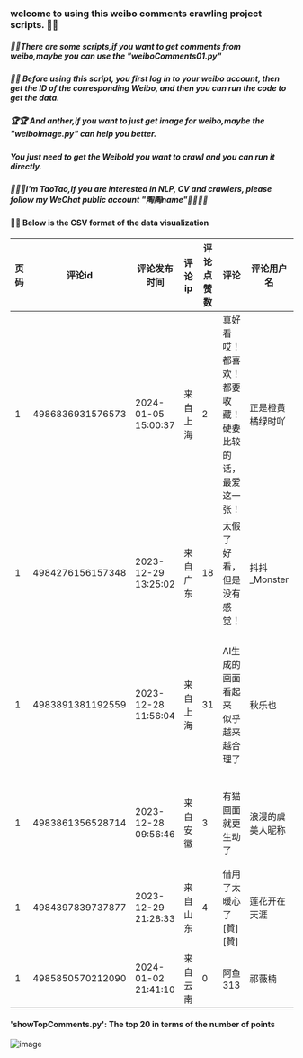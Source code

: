 ###  welcome to using this weibo comments crawling project scripts. 🚩🚩

##### 📢📢There are some scripts,if you want to get comments from weibo,maybe you can use the "weiboComments01.py"
##### 🔔🔔 Before using this script, you first log in to your weibo account, then get the ID of the corresponding Weibo, and then you can run the code to get the data.

##### 🏆🏆 And anther,if you want to just get image for weibo,maybe the "weiboImage.py" can help you better.
##### You just need to get the WeiboId you want to crawl and you can run it directly.


##### 🎯🎯🎯I'm TaoTao,If you are interested in NLP, CV and crawlers, please follow my WeChat public account "陶陶name"🎨🎨🎨🎨


#### 🔔🔔 Below is the CSV format of the data visualization
| 页码 | 评论id             | 评论发布时间         | 评论ip    | 评论点赞数 | 评论                                       | 评论用户名             | 评论用户简介                  | 用户Id     | 关注人数 | 粉丝数 | 性别 |
|------|----------------------|----------------------|------------|------------|--------------------------------------------|------------------------|-------------------------------|------------|----------|--------|------|
| 1    | 4986836931576573     | 2024-01-05 15:00:37 | 来自上海    | 2          | 真好看哎！都喜欢！都要收藏！硬要比较的话，最爱这一张！ | 正是橙黄橘绿时吖      | 我的地盘我做主               | 7501341222 | 970      | 91     | 女   |
| 1    | 4984276156157348     | 2023-12-29 13:25:02 | 来自广东    | 18         | 太假了 好看，但是没有感觉！                | 抖抖_Monster          | 努力变得更好，给代老师撑腰！💚  | 7777289153 | 61       | 14     | 女   |
| 1    | 4983891381192559     | 2023-12-28 11:56:04 | 来自上海    | 31         | AI生成的画面看起来 似乎 越来越合理了       | 秋乐也                 | 绘画。版画学习者。平时画画漫画、插画。 | 6124316867 | 403      | 41     | 男   |
| 1    | 4983861356528714     | 2023-12-28 09:56:46 | 来自安徽    | 3          | 有猫画面就更生动了                           | 浪漫的虞美人昵称      | 心有猛虎，细嗅蔷薇。🎏            | 3306381655 | 442      | 200    | 女   |
| 1    | 4984397839737877     | 2023-12-29 21:28:33 | 来自山东    | 4          | 借用了太暖心了[贊][贊]                      | 莲花开在天涯          | 久了就忘了期待……隔着天涯        | 2202765655 | 361      | 4132   | 男   |
| 1    | 4985850570212090     | 2024-01-02 21:41:10 | 来自云南    | 0          | 阿鱼313                                    | 祁薇楠                 | 助攻第一名                    | 6034508799 | 1845     | 138    | 女   |

#### 'showTopComments.py': The top 20 in terms of the number of points
![image](https://github.com/huzixuan1/weiboSpider/assets/45528733/709f839b-3249-41b4-b686-beb6c743dafc)
